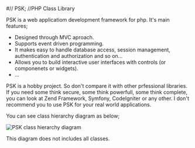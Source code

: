 #// PSK; //PHP Class Library

PSK is a web applicatiom development framework for php. It's main features;

* Designed through MVC aproach.
* Supports event driven programming.
* It makes easy to handle database access, session management, authentication and authorization and so on...
* Allows you to build interactive user interfaces with controls (or componenets or widgets).
* ...

PSK is a hobby project. So don't compare it with other prfessional libraries. If you need some think secure, some think powerfull, some think complete, you can look at Zend Framework, Symfony, CodeIgniter or any other. I don't recommend you to use PSK for your real world applications.

You can see class hierarchy diagram as below;

![PSK class hierarchy diagram](http://nkkarasu.net/files/content/20110819122109.png)

This diagram does not includes all classes.

